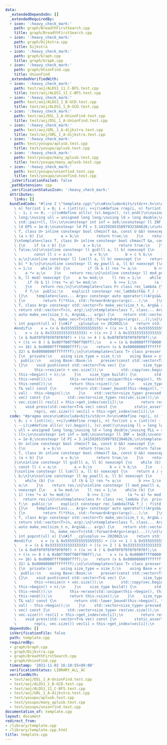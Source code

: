 ```yaml
---
data:
  _extendedDependsOn: []
  _extendedRequiredBy:
  - icon: ':heavy_check_mark:'
    path: graph/BreadthFirstSearch.cpp
    title: graph/BreadthFirstSearch.cpp
  - icon: ':heavy_check_mark:'
    path: graph/Dijkstra.cpp
    title: Dijkstra
  - icon: ':heavy_check_mark:'
    path: graph/Graph.cpp
    title: graph/Graph.cpp
  - icon: ':heavy_check_mark:'
    path: graph/UnionFind.cpp
    title: UnionFind
  _extendedVerifiedWith:
  - icon: ':heavy_check_mark:'
    path: test/aoj/ALDS1_11_C-BFS.test.cpp
    title: test/aoj/ALDS1_11_C-BFS.test.cpp
  - icon: ':heavy_check_mark:'
    path: test/aoj/ALDS1_1_B-GCD.test.cpp
    title: test/aoj/ALDS1_1_B-GCD.test.cpp
  - icon: ':heavy_check_mark:'
    path: test/aoj/DSL_1_A-UnionFind.test.cpp
    title: test/aoj/DSL_1_A-UnionFind.test.cpp
  - icon: ':heavy_check_mark:'
    path: test/aoj/GRL_1_A-dijkstra.test.cpp
    title: test/aoj/GRL_1_A-dijkstra.test.cpp
  - icon: ':heavy_check_mark:'
    path: test/yosupo/aplusb.test.cpp
    title: test/yosupo/aplusb.test.cpp
  - icon: ':heavy_check_mark:'
    path: test/yosupo/many_aplusb.test.cpp
    title: test/yosupo/many_aplusb.test.cpp
  - icon: ':heavy_check_mark:'
    path: test/yosupo/unionfind.test.cpp
    title: test/yosupo/unionfind.test.cpp
  _isVerificationFailed: false
  _pathExtension: cpp
  _verificationStatusIcon: ':heavy_check_mark:'
  attributes:
    links: []
  bundledCode: "#line 2 \"template.cpp\"\n\n#include<bits/stdc++.h>\n\n#define rep(i,\
    \ n) for(int i = 0; i < (int)(n); ++i)\n#define rrep(i, n) for(int i = (int)(n)\
    \ - 1; i >= 0; --i)\n#define all(v) (v).begin(), (v).end()\n\nusing ll = long\
    \ long;\nusing ull = unsigned long long;\nusing ld = long double;\nusing PLL =\
    \ std::pair<ll, ll>;\n\nconstexpr int inf = 1e9;\nconstexpr ll INF = 1e18;\nconstexpr\
    \ ld EPS = 1e-8;\nconstexpr ld PI = 3.1415926535897932384626;\n\ntemplate<class\
    \ T, class U> inline constexpr bool chmin(T &a, const U &b) noexcept {\n    if\
    \ (a > b) {\n        a = b;\n        return true;\n    }\n    return false;\n\
    }\ntemplate<class T, class U> inline constexpr bool chmax(T &a, const U &b) noexcept\
    \ {\n    if (a < b) {\n        a = b;\n        return true;\n    }\n    return\
    \ false;\n}\n\ninline constexpr ll gcd(ll a, ll b) noexcept {\n    while (b) {\n\
    \        const ll c = a;\n        a = b;\n        b = c % b;\n    }\n    return\
    \ a;\n}\ninline constexpr ll lcm(ll a, ll b) noexcept {\n    return a / gcd(a,\
    \ b) * b;\n}\n\ninline constexpr ll my_pow(ll a, ll b) noexcept {\n    ll res\
    \ = 1;\n    while (b) {\n        if (b & 1) res *= a;\n        b >>= 1;\n    \
    \    a *= a;\n    }\n    return res;\n}\ninline constexpr ll mod_pow(ll a, ll\
    \ b, ll mod) noexcept {\n    a %= mod;\n    ll res = 1;\n    while (b) {\n   \
    \     if (b & 1) (res *= a) %= mod;\n        b >>= 1;\n        (a *= a) %= mod;\n\
    \    }\n    return res;\n}\n\ntemplate<class F> class rec_lambda {\n  private:\n\
    \    F f;\n  public:\n    explicit constexpr rec_lambda(F&& f_) : f(std::forward<F>(f_))\
    \ {}\n    template<class... Args> constexpr auto operator()(Args&&... args) const\
    \ {\n        return f(*this, std::forward<Args>(args)...);\n    }\n};\n\ntemplate<class\
    \ T, class Arg> constexpr std::vector<T> make_vec(size_t n, Arg&& arg) {\n   \
    \ return std::vector<T>(n, arg);\n}\ntemplate<class T, class... Args> constexpr\
    \ auto make_vec(size_t n, Args&&... args) {\n    return std::vector<decltype(make_vec<T>(args...))>\n\
    \               (n, make_vec<T>(std::forward<Args>(args)...));\n}\n\ninline constexpr\
    \ int popcnt(ull x) {\n#if __cplusplus >= 202002L\n    return std::popcount(x);\n\
    #endif\n    x = (x & 0x5555555555555555) + ((x >> 1 ) & 0x5555555555555555);\n\
    \    x = (x & 0x3333333333333333) + ((x >> 2 ) & 0x3333333333333333);\n    x =\
    \ (x & 0x0f0f0f0f0f0f0f0f) + ((x >> 4 ) & 0x0f0f0f0f0f0f0f0f);\n    x = (x & 0x00ff00ff00ff00ff)\
    \ + ((x >> 8 ) & 0x00ff00ff00ff00ff);\n    x = (x & 0x0000ffff0000ffff) + ((x\
    \ >> 16) & 0x0000ffff0000ffff);\n    return (x & 0x00000000ffffffff) + ((x >>\
    \ 32) & 0x00000000ffffffff);\n}\n\ntemplate<class T> class presser : public std::vector<T>\
    \ {\n  private:\n    using size_type = size_t;\n    using Base = std::vector<T>;\n\
    \  public:\n    using Base::Base;\n    presser(const std::vector<T>& vec) : Base(vec)\
    \ {}\n    void push(const std::vector<T>& vec) {\n        size_type n = this->size();\n\
    \        this->resize(n + vec.size());\n        std::copy(vec.begin(), vec.end(),\
    \ this->begin() + n);\n    }\n    size_type build() {\n        std::sort(this->begin(),\
    \ this->end());\n        this->erase(std::unique(this->begin(), this->end()),\
    \ this->end());\n        return this->size();\n    }\n    size_type get_index(const\
    \ T& val) const {\n        return std::lower_bound(this->begin(), this->end(),\
    \ val) - this->begin();\n    }\n    std::vector<size_type> pressed(const std::vector<T>&\
    \ vec) const {\n        std::vector<size_type> res(vec.size());\n        rep(i,\
    \ vec.size()) res[i] = this->get_index(vec[i]);\n        return res;\n    }\n\
    \    void press(std::vector<T>& vec) const {\n        static_assert(std::is_integral<T>::value);\n\
    \        rep(i, vec.size()) vec[i] = this->get_index(vec[i]);\n    }\n};\n"
  code: "#pragma once\n\n#include<bits/stdc++.h>\n\n#define rep(i, n) for(int i =\
    \ 0; i < (int)(n); ++i)\n#define rrep(i, n) for(int i = (int)(n) - 1; i >= 0;\
    \ --i)\n#define all(v) (v).begin(), (v).end()\n\nusing ll = long long;\nusing\
    \ ull = unsigned long long;\nusing ld = long double;\nusing PLL = std::pair<ll,\
    \ ll>;\n\nconstexpr int inf = 1e9;\nconstexpr ll INF = 1e18;\nconstexpr ld EPS\
    \ = 1e-8;\nconstexpr ld PI = 3.1415926535897932384626;\n\ntemplate<class T, class\
    \ U> inline constexpr bool chmin(T &a, const U &b) noexcept {\n    if (a > b)\
    \ {\n        a = b;\n        return true;\n    }\n    return false;\n}\ntemplate<class\
    \ T, class U> inline constexpr bool chmax(T &a, const U &b) noexcept {\n    if\
    \ (a < b) {\n        a = b;\n        return true;\n    }\n    return false;\n\
    }\n\ninline constexpr ll gcd(ll a, ll b) noexcept {\n    while (b) {\n       \
    \ const ll c = a;\n        a = b;\n        b = c % b;\n    }\n    return a;\n\
    }\ninline constexpr ll lcm(ll a, ll b) noexcept {\n    return a / gcd(a, b) *\
    \ b;\n}\n\ninline constexpr ll my_pow(ll a, ll b) noexcept {\n    ll res = 1;\n\
    \    while (b) {\n        if (b & 1) res *= a;\n        b >>= 1;\n        a *=\
    \ a;\n    }\n    return res;\n}\ninline constexpr ll mod_pow(ll a, ll b, ll mod)\
    \ noexcept {\n    a %= mod;\n    ll res = 1;\n    while (b) {\n        if (b &\
    \ 1) (res *= a) %= mod;\n        b >>= 1;\n        (a *= a) %= mod;\n    }\n \
    \   return res;\n}\n\ntemplate<class F> class rec_lambda {\n  private:\n    F\
    \ f;\n  public:\n    explicit constexpr rec_lambda(F&& f_) : f(std::forward<F>(f_))\
    \ {}\n    template<class... Args> constexpr auto operator()(Args&&... args) const\
    \ {\n        return f(*this, std::forward<Args>(args)...);\n    }\n};\n\ntemplate<class\
    \ T, class Arg> constexpr std::vector<T> make_vec(size_t n, Arg&& arg) {\n   \
    \ return std::vector<T>(n, arg);\n}\ntemplate<class T, class... Args> constexpr\
    \ auto make_vec(size_t n, Args&&... args) {\n    return std::vector<decltype(make_vec<T>(args...))>\n\
    \               (n, make_vec<T>(std::forward<Args>(args)...));\n}\n\ninline constexpr\
    \ int popcnt(ull x) {\n#if __cplusplus >= 202002L\n    return std::popcount(x);\n\
    #endif\n    x = (x & 0x5555555555555555) + ((x >> 1 ) & 0x5555555555555555);\n\
    \    x = (x & 0x3333333333333333) + ((x >> 2 ) & 0x3333333333333333);\n    x =\
    \ (x & 0x0f0f0f0f0f0f0f0f) + ((x >> 4 ) & 0x0f0f0f0f0f0f0f0f);\n    x = (x & 0x00ff00ff00ff00ff)\
    \ + ((x >> 8 ) & 0x00ff00ff00ff00ff);\n    x = (x & 0x0000ffff0000ffff) + ((x\
    \ >> 16) & 0x0000ffff0000ffff);\n    return (x & 0x00000000ffffffff) + ((x >>\
    \ 32) & 0x00000000ffffffff);\n}\n\ntemplate<class T> class presser : public std::vector<T>\
    \ {\n  private:\n    using size_type = size_t;\n    using Base = std::vector<T>;\n\
    \  public:\n    using Base::Base;\n    presser(const std::vector<T>& vec) : Base(vec)\
    \ {}\n    void push(const std::vector<T>& vec) {\n        size_type n = this->size();\n\
    \        this->resize(n + vec.size());\n        std::copy(vec.begin(), vec.end(),\
    \ this->begin() + n);\n    }\n    size_type build() {\n        std::sort(this->begin(),\
    \ this->end());\n        this->erase(std::unique(this->begin(), this->end()),\
    \ this->end());\n        return this->size();\n    }\n    size_type get_index(const\
    \ T& val) const {\n        return std::lower_bound(this->begin(), this->end(),\
    \ val) - this->begin();\n    }\n    std::vector<size_type> pressed(const std::vector<T>&\
    \ vec) const {\n        std::vector<size_type> res(vec.size());\n        rep(i,\
    \ vec.size()) res[i] = this->get_index(vec[i]);\n        return res;\n    }\n\
    \    void press(std::vector<T>& vec) const {\n        static_assert(std::is_integral<T>::value);\n\
    \        rep(i, vec.size()) vec[i] = this->get_index(vec[i]);\n    }\n};\n"
  dependsOn: []
  isVerificationFile: false
  path: template.cpp
  requiredBy:
  - graph/Graph.cpp
  - graph/Dijkstra.cpp
  - graph/BreadthFirstSearch.cpp
  - graph/UnionFind.cpp
  timestamp: '2021-11-02 16:10:55+09:00'
  verificationStatus: LIBRARY_ALL_AC
  verifiedWith:
  - test/aoj/DSL_1_A-UnionFind.test.cpp
  - test/aoj/ALDS1_1_B-GCD.test.cpp
  - test/aoj/ALDS1_11_C-BFS.test.cpp
  - test/aoj/GRL_1_A-dijkstra.test.cpp
  - test/yosupo/aplusb.test.cpp
  - test/yosupo/many_aplusb.test.cpp
  - test/yosupo/unionfind.test.cpp
documentation_of: template.cpp
layout: document
redirect_from:
- /library/template.cpp
- /library/template.cpp.html
title: template.cpp
---
```

